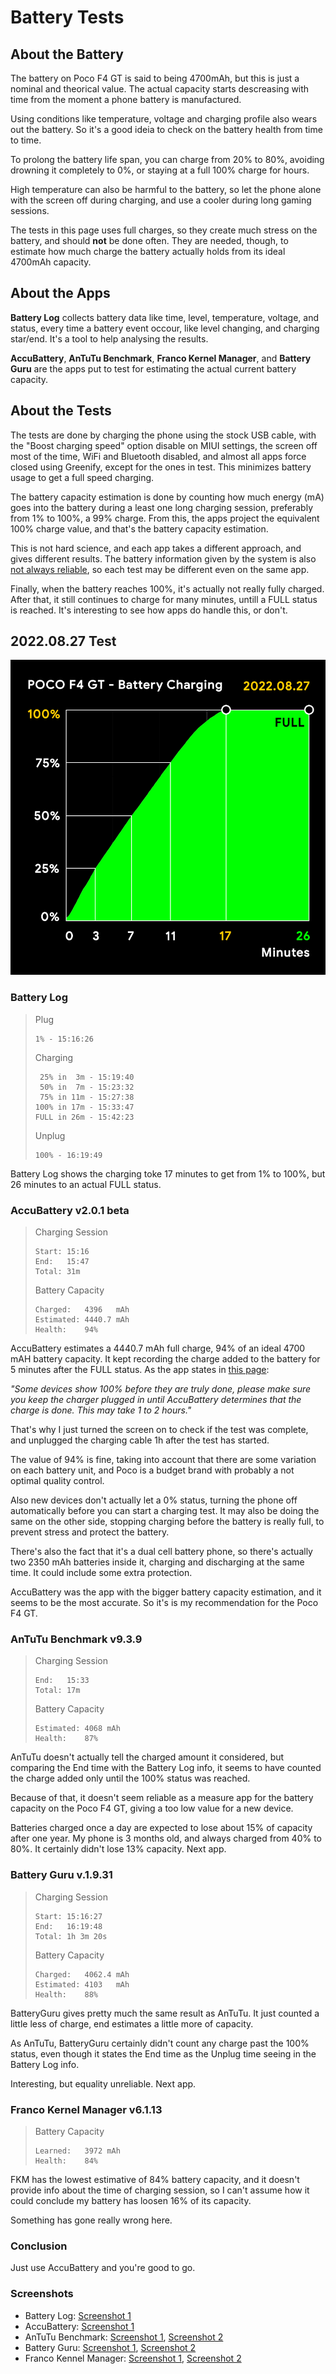 # Battery Tests
## About the Battery
The battery on Poco F4 GT is said to being 4700mAh, but this is just a nominal and theorical value. The actual capacity starts descreasing with time from the moment a phone battery is manufactured.

Using conditions like temperature, voltage and charging profile also wears out the battery. So it's a good ideia to check on the battery health from time to time.

To prolong the battery life span, you can charge from 20% to 80%, avoiding drowning it completely to 0%, or staying at a full 100% charge for hours.

High temperature can also be harmful to the battery, so let the phone alone with the screen off during charging, and use a cooler during long gaming sessions.

The tests in this page uses full charges, so they create much stress on the battery, and should **not** be done often. They are needed, though, to estimate how much charge the battery actually holds from its ideal 4700mAh capacity.

## About the Apps
**Battery Log** collects battery data like time, level, temperature, voltage, and status, every time a battery event occour, like level changing, and charging star/end. It's a tool to help analysing the results.

**AccuBattery**, **AnTuTu Benchmark**, **Franco Kernel Manager**, and **Battery Guru** are the apps put to test for estimating the actual current battery capacity.

## About the Tests
The tests are done by charging the phone using the stock USB cable, with the "Boost charging speed" option disable on MIUI settings, the screen off most of the time, WiFi and Bluetooth disabled, and almost all apps force closed using Greenify, except for the ones in test. This minimizes battery usage to get a full speed charging.

The battery capacity estimation is done by counting how much energy (mA) goes into the battery during a least one long charging session, preferably from 1% to 100%, a 99% charge. From this, the apps project the equivalent 100% charge value, and that's the battery capacity estimation.

This is not hard science, and each app takes a different approach, and gives different results. The battery information given by the system is also [not always reliable](https://batteryuniversity.com/article/recognizing-battery-capacity-as-the-missing-link), so each test may be different even on the same app.

Finally, when the battery reaches 100%, it's actually not really fully charged. After that, it still continues to charge for many minutes, untill a FULL status is reached. It's interesting to see how apps do handle this, or don't.

## 2022.08.27 Test
![](images/battery-test-20220827-0-chart.png)

### Battery Log

> Plug
> ```
> 1% - 15:16:26
> ```
> 
> Charging
> ```
>  25% in  3m - 15:19:40
>  50% in  7m - 15:23:32
>  75% in 11m - 15:27:38
> 100% in 17m - 15:33:47
> FULL in 26m - 15:42:23
> ```
>
> Unplug
> ```
> 100% - 16:19:49
> ```

Battery Log shows the charging toke 17 minutes to get from 1% to 100%, but 26 minutes to an actual FULL status.

### AccuBattery v2.0.1 beta
> Charging Session
> ```
> Start: 15:16
> End:   15:47
> Total: 31m
> ```
> 
> Battery Capacity
> ```
> Charged:   4396   mAh
> Estimated: 4440.7 mAh
> Health:    94%
> ```

AccuBattery estimates a 4440.7 mAh full charge, 94% of an ideal 4700 mAH battery capacity. It kept recording the charge added to the battery for 5 minutes after the FULL status. As the app states in [this page](https://accubattery.zendesk.com/hc/en-us/articles/209507189-Tab-3-battery-health-screen):

*"Some devices show 100% before they are truly done, please make sure you keep the charger plugged in until AccuBattery determines that the charge is done. This may take 1 to 2 hours."* 

That's why I just turned the screen on to check if the test was complete, and unplugged the charging cable 1h after the test has started.

The value of 94% is fine, taking into account that there are some variation on each battery unit, and Poco is a budget brand with probably a not optimal quality control.

Also new devices don't actually let a 0% status, turning the phone off automatically before you can start a charging test. It may also be doing the same on the other side, stopping charging before the battery is really full, to prevent stress and protect the battery.

There's also the fact that it's a dual cell battery phone, so there's actually two 2350 mAh batteries inside it, charging and discharging at the same time. It could include some extra protection.

AccuBattery was the app with the bigger battery capacity estimation, and it seems to be the most accurate. So it's is my recommendation for the Poco F4 GT.

### AnTuTu Benchmark v9.3.9
> Charging Session
> ```
> End:   15:33
> Total: 17m
> ```
> 
> Battery Capacity
> ```
> Estimated: 4068 mAh
> Health:    87%
> ```

AnTuTu doesn't actually tell the charged amount it considered, but comparing the End time with the Battery Log info, it seems to have counted the charge added only until the 100% status was reached.

Because of that, it doesn't seem reliable as a measure app for the battery capacity on the Poco F4 GT, giving a too low value for a new device.

Batteries charged once a day are expected to lose about 15% of capacity after one year. My phone is 3 months old, and always charged from 40% to 80%. It certainly didn't lose 13% capacity. Next app.

### Battery Guru v.1.9.31
> Charging Session
> ```
> Start: 15:16:27
> End:   16:19:48
> Total: 1h 3m 20s
> ```
> 
> Battery Capacity
> ```
> Charged:   4062.4 mAh
> Estimated: 4103   mAh
> Health:    88%
> ```

BatteryGuru gives pretty much the same result as AnTuTu. It just counted a little less of charge, end estimates a little more of capacity.

As AnTuTu, BatteryGuru certainly didn't count any charge past the 100% status, even though it states the End time as the Unplug time seeing in the Battery Log info.

Interesting, but equality unreliable. Next app.

### Franco Kernel Manager v6.1.13
> Battery Capacity
> ```
> Learned:   3972 mAh
> Health:    84%
> ```

FKM has the lowest estimative of 84% battery capacity, and it doesn't provide info about the time of charging session, so I can't assume how it could conclude my battery has loosen 16% of its capacity.

Something has gone really wrong here.

### Conclusion
Just use AccuBattery and you're good to go.

### Screenshots
- Battery Log: [Screenshot 1](images/battery-test-20220827-1-batterylog.jpg)
- AccuBattery: [Screenshot 1](images/battery-test-20220827-2-accubattery.jpg)
- AnTuTu Benchmark: [Screenshot 1](images/battery-test-20220827-3-antutu-1.jpg), [Screenshot 2](images/battery-test-20220827-3-antutu-2.jpg)
- Battery Guru: [Screenshot 1](images/battery-test-20220827-4-batteryguru-1.jpg), [Screenshot 2](images/battery-test-20220827-4-batteryguru-2.jpg)
- Franco Kennel Manager: [Screenshot 1](images/battery-test-20220827-5-fkm-1.jpg), [Screenshot 2](images/battery-test-20220827-5-fkm-2.jpg)